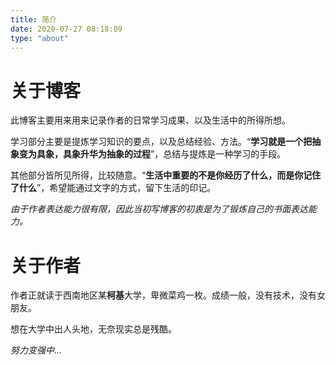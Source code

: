 ```yaml
---
title: 简介
date: 2020-07-27 08:18:09
type: "about"
---
```


# 关于博客

此博客主要用来用来记录作者的日常学习成果、以及生活中的所得所想。

学习部分主要是提炼学习知识的要点，以及总结经验、方法。“**学习就是一个把抽象变为具象，具象升华为抽象的过程**”，总结与提炼是一种学习的手段。

其他部分皆所见所得，比较随意。“**生活中重要的不是你经历了什么，而是你记住了什么**”，希望能通过文字的方式，留下生活的印记。

*由于作者表达能力很有限，因此当初写博客的初衷是为了锻炼自己的书面表达能力。*

# 关于作者

作者正就读于西南地区某**柯基**大学，卑微菜鸡一枚。成绩一般，没有技术，没有女朋友。

想在大学中出人头地，无奈现实总是残酷。

*努力变强中...*

